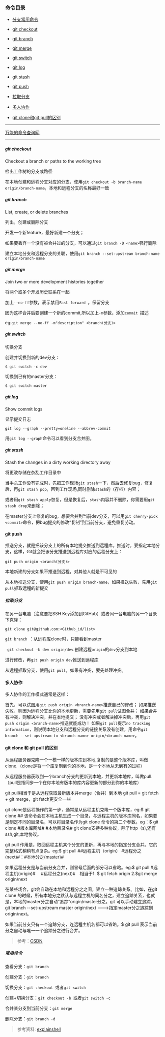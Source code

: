 ﻿### 命令目录

* [分支常用命令](#to0)

* [git checkout](#to1)

* [git branch](#to2)

* [git merge](#to3)

* [git switch](#to4)

* [git log](#to5)

* [git stash](#to6)

* [git push](#to7)

* [拉取分支](#to9)

* [多人协作](#to10)

* [git clone和git pull的区别](#to8)

----

[万能的命令查询网](https://explainshell.com/explain/1/git-checkout)

----

##### <span id="to1">git checkout</span>

Checkout a branch or paths to the working tree

检出工作树的分支或路径

在本地创建和远程分支对应的分支，使用`git checkout -b branch-name origin/branch-name`，本地和远程分支的名称最好一致

##### <span id="to2">git branch</span>

List, create, or delete branches

列出，创建或删除分支

开发一个新feature，最好新建一个分支；

如果要丢弃一个没有被合并过的分支，可以通过`git branch -D <name>`强行删除

建立本地分支和远程分支的关联，使用`git branch --set-upstream branch-name origin/branch-name`

##### <span id="to3">git merge</span>

Join two or more development histories together

将两个或多个开发历史联系在一起

加上`--no-ff`参数，表示禁用`Fast forward `，保留分支

因为这样合并后要创建一个新的commit,所以加上`-m`参数，添加`commit `描述

eg:`git merge --no-ff -m"description" <branch(分支)>`

##### <span id="to4">git switch</span>

切换分支

创建并切换到新的dev分支：

`$ git switch -c dev`

切换到已有的master分支：

`$ git switch master`

##### <span id="to5">git log</span>

Show commit logs

显示提交日志

`git log --graph --pretty=oneline --abbrev-commit`

用`git log --graph`命令可以看到分支合并图。

##### <span id="to6">git stash</span>

Stash the changes in a dirty working directory away

将更改存储在杂乱工作目录中

当手头工作没有完成时，先把工作现场`git stash`一下，然后去修复bug，修复后，再`git stash pop`，回到工作现场,同时删除`stash`的（存档）内容；

或者用`git stash apply`恢复，但是恢复后，`stash`内容并不删除，你需要用`git stash drop`来删除；

在master分支上修复的bug，想要合并到当前dev分支，可以用`git cherry-pick <commit>`命令，把bug提交的修改“复制”到当前分支，避免重复劳动。

#### <span id="to7">git push</span>

推送分支，就是把该分支上的所有本地提交推送到远程库。推送时，要指定本地分支，这样，Git就会把该分支推送到远程库对应的远程分支上：

`git push origin <branch(分支)>`

本地新建的分支如果不推送到远程，对其他人就是不可见的

从本地推送分支，使用`git push origin branch-name`，如果推送失败，先用`git pull`抓取远程的新提交

##### <span id="to9">拉取分支</span>

在另一台电脑（注意要把SSH Key添加到GitHub）或者同一台电脑的另一个目录下克隆：

`git clone git@github.com:<Github_id/list>`

`git branch `：从远程库clone时，只能看到master

` git checkout -b dev origin/dev`:创建远程`origin`的`dev`分支到本地

进行修改，再`git push origin dev`推送到远程库

从远程抓取分支，使用`git pull`，如果有冲突，要先处理冲突。

#### <span id="to10">多人协作</span>

多人协作的工作模式通常是这样：

首先，可以试图用`git push origin <branch-name>`推送自己的修改；
如果推送失败，则因为远程分支比你的本地更新，需要先用`git pull`试图合并；
如果合并有冲突，则解决冲突，并在本地提交；
没有冲突或者解决掉冲突后，再用`git push origin <branch-name>`推送就能成功！
如果`git pull`提示`no tracking information`，则说明本地分支和远程分支的链接关系没有创建，用命令`git branch --set-upstream-to <branch-name> origin/<branch-name>`。


#### <span id="to8">git clone 和 git pull 的区别</span>

从远程服务器克隆一个一模一样的版本库到本地,复制的是整个版本库，叫做clone.（clone是将一个库复制到你的本地，是一个本地从无到有的过程）

从远程服务器获取到一个branch分支的更新到本地，并更新本地库，叫做pull.（pull是指同步一个在你本地有版本的库内容更新的部分到你的本地库）

git pull相当于是从远程获取最新版本并merge（合并）到本地 git pull = git fetch + git merge，git fetch更安全一些

git clone是远程操作的第一步，通常是从远程主机克隆一个版本库，eg:$ git clone ## 该命令会在本地主机生成一个目录，与远程主机的版本库同名，如果要是制定不同的目录名，可以将目录名作为git clone 命令的第二个参数。eg：$ git clone #版本库网址# #本地目录名# git clone支持多种协议，除了http（s),还有ssh,git,本地协议。

git pull 作用是，取回远程主机某个分支的更新，再与本地的指定分支合并。它的完整格式稍稍有点复杂。eg:$ git pull ##远程主机（origin） #远程分之(next)#：#本地分之(master)#

如果远程分支是与当前分支合并，则冒号后面的部分可以省略。eg:$ git pull #远程主机(origin)#　 #远程分之(next)#　相当于1. $ git fetch origin 2.$git merge origin/next 

在某些场合，git会自动在本地和远程分之之间，建立一种追踪关系。比如，在git clone 的时候，所有本地分之默认与远程主机的同名分之，建立追踪关系，也就是，本地的master分之自动“追踪”origin/master分之。git 可以手动建立追踪， git branch --set-upstream master origin/next --->指定master分之追踪到origin/next。

如果当前分支只有一个追踪分支，连远程主机名都可以省略。$ git pull 表示当前分之自动与唯一一个追踪分之进行合并。

>参考：[CSDN](https://blog.csdn.net/zhou_xiaomiao/article/details/53185712)



##### <span id ="to0">常用命令</span>

查看分支：`git branch`

创建分支：`git branch `

切换分支：`git checkout `或者`git switch `

创建+切换分支：`git checkout -b `或者`git switch -c `

合并某分支到当前分支：`git merge `

删除分支：`git branch -d `



>参考资料: [explainshell](https://explainshell.com/explain/1/git-checkout)
